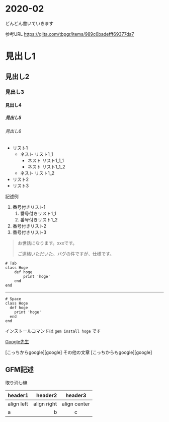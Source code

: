 # 2020-02

どんどん書いていきます

参考URL https://qiita.com/tbpgr/items/989c6badefff69377da7

# 見出し1
## 見出し2
### 見出し3
#### 見出し4
##### 見出し5
###### 見出し6

- リスト1
    - ネスト リスト1_1
        - ネスト リスト1_1_1
        - ネスト リスト1_1_2
    - ネスト リスト1_2
- リスト2
- リスト3

記述例
1. 番号付きリスト1
    1. 番号付きリスト1_1
    1. 番号付きリスト1_2
1. 番号付きリスト2
1. 番号付きリスト3

> お世話になります。xxxです。
> 
> ご連絡いただいた、バグの件ですが、仕様です。

    # Tab
    class Hoge
        def hoge
            print 'hoge'
        end
    end

---

    # Space
    class Hoge
      def hoge
        print 'hoge'
      end
    end


インストールコマンドは `gem install hoge` です

[Google先生](https://www.google.co.jp/)

[こっちからgoogle][google]
その他の文章
[こっちからもgoogle][google]

GFM記述
---

~~取り消し線~~

|header1|header2|header3|
|:--|--:|:--:|
|align left|align right|align center|
|a|b|c|

